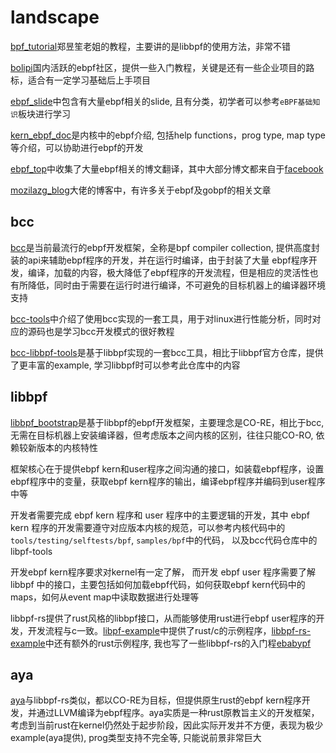 # landscape

[bpf_tutorial](https://github.com/eunomia-bpf/bpf-developer-tutorial)郑昱笙老姐的教程，主要讲的是libbpf的使用方法，非常不错

[bolipi](https://www.bolipi.com/ebpf/index)国内活跃的ebpf社区，提供一些入门教程，关键是还有一些企业项目的路标，适合有一定学习基础后上手项目

[ebpf_slide](https://github.com/gojue/ebpf-slide)中包含有大量ebpf相关的slide, 且有分类，初学者可以参考`eBPF基础知识`板块进行学习

[kern_ebpf_doc](https://www.kernel.org/doc/html/latest/bpf)是内核中的ebpf介绍, 包括help functions，prog type, map type 等介绍，可以协助进行ebpf的开发

[ebpf_top](https://www.ebpf.top/)中收集了大量ebpf相关的博文翻译，其中大部分博文都来自于[facebook](https://facebookmicrosites.github.io/bpf/)

[mozilazg_blog](https://mozillazg.com/)大佬的博客中，有许多关于ebpf及gobpf的相关文章

## bcc

[bcc](https://github.com/iovisor/bcc)是当前最流行的ebpf开发框架，全称是bpf compiler collection, 提供高度封装的api来辅助ebpf程序的开发，并在运行时编译，由于封装了大量 ebpf程序开发，编译，加载的内容，极大降低了ebpf程序的开发流程，但是相应的灵活性也有所降低，同时由于需要在运行时进行编译，不可避免的目标机器上的编译器环境支持

[bcc-tools](https://github.com/iovisor/bcc/blob/master/docs/tutorial.md)中介绍了使用bcc实现的一套工具，用于对linux进行性能分析，同时对应的源码也是学习bcc开发模式的很好教程

[bcc-libbpf-tools](https://github.com/iovisor/bcc/tree/master/libbpf-tools)是基于libbpf实现的一套bcc工具，相比于libbpf官方仓库，提供了更丰富的example, 学习libbpf时可以参考此仓库中的内容

## libbpf

[libbpf_bootstrap](https://github.com/libbpf/libbpf-bootstrap)是基于libbpf的ebpf开发框架，主要理念是CO-RE，相比于bcc, 无需在目标机器上安装编译器，但考虑版本之间内核的区别，往往只能CO-RO, 依赖较新版本的内核特性

框架核心在于提供ebpf kern和user程序之间沟通的接口，如装载ebpf程序，设置ebpf程序中的变量，获取ebpf kern程序的输出，编译ebpf程序并编码到user程序中等

开发者需要完成 ebpf kern 程序和 user 程序中的主要逻辑的开发，其中 ebpf kern 程序的开发需要遵守对应版本内核的规范，可以参考内核代码中的 `tools/testing/selftests/bpf`, `samples/bpf`中的代码， 以及bcc代码仓库中的libpf-tools

开发ebpf kern程序要求对kernel有一定了解， 而开发 ebpf user 程序需要了解 libbpf 中的接口，主要包括如何加载ebpf代码，如何获取ebpf kern代码中的maps，如何从event map中读取数据进行处理等

libbpf-rs提供了rust风格的libbpf接口，从而能够使用rust进行ebpf user程序的开发，开发流程与c一致。[libpf-example](https://github.com/libbpf/libbpf-bootstrap/tree/master/examples)中提供了rust/c的示例程序，[libbpf-rs-example](https://github.com/libbpf/libbpf-rs/tree/master/examples)中还有额外的rust示例程序, 我也写了一些libbpf-rs的入门程[ebabypf](https://github.com/Faione/ebabypf)

## aya

[aya](https://aya-rs.dev/)与libbpf-rs类似，都以CO-RE为目标，但提供原生rust的ebpf kern程序开发，并通过LLVM编译为ebpf程序。aya实质是一种rust原教旨主义的开发框架，考虑到当前rust在kernel仍然处于起步阶段，因此实际开发并不方便，表现为极少example(aya提供), prog类型支持不完全等, 只能说前景非常巨大